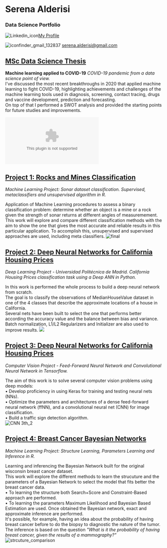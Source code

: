 # Serena Alderisi 
### Data Science Portfolio

![Linkedin_icon](https://user-images.githubusercontent.com/55877748/89290907-ddcf3880-d659-11ea-8baf-25e383c79811.png)[My Profile](https://www.linkedin.com/in/serenaalderisi/)

![iconfinder_gmail_132837](https://user-images.githubusercontent.com/55877748/89308762-ebdd8300-d672-11ea-99e3-5ba79d38f302.png) serena.alderisi@gmail.com

## [MSc Data Science Thesis](https://github.com/aserena7/MSc_Thesis)
**Machine learning applied to COVID-19**
*COVID-19 pandemic from a data science point of view.*  
I've discussed the most recent breakthroughs in 2020 that applied machine learning to fight COVID-19, highlighting achievements and challenges of the machine learning tools used in diagnosis, screening, contact tracing, drugs and vaccine development, prediction and forecasting.  
On top of that I performed a SWOT analysis and provided the starting points for future studies and improvements.

![COVI-19](https://github.com/aserena7/MSc_Thesis/files/5489018/Serena_Alderisi_TFM.pptx)


## [Project 1: Rocks and Mines Classification](https://github.com/aserena7/Rocks_Mines_Classification)
_Machine Learning Project: Sonar dataset classification. Supervised, metaclassifiers and unsupervised algorithm in R._

Application of Machine Learning procedures to assess a binary classification problem: determine whether an object is a mine or a rock given the strength of sonar returns at different angles of measuremement.  
 This work will explore and compare different classification methods with the aim to show the one that gives the most accurate and reliable results in this particular application.  To accomplish this, unsupervised and supervised approaches are used, including meta classifiers.
![final](https://user-images.githubusercontent.com/55877748/88174486-a9548900-cc24-11ea-86f2-380e513b97b2.JPG)


## [Project 2: Deep Neural Networks for California Housing Prices](https://github.com/aserena7/Deep_Neural_Network)
_Deep Learning Project - Universidad Politécnica de Madrid. California Housing Prices classification task using a Deep ANN in Python._

In this work is performed the whole process to build a deep neural network from scratch.  
The goal is to classify the observations of MedianHouseValue dataset in one of the 4 classes that describe the approximate locations of a house in California.   
 Several nets have been built to select the one that performs better according the accuracy value and the balance between bias and variance.    
Batch normalization, L1/L2 Regularizers and Initializer are also used to improve results. 
![](https://user-images.githubusercontent.com/55877748/88208293-4af1cf80-cc51-11ea-95be-f3725604c3e8.png)


## [Project 3: Deep Neural Networks for California Housing Prices](https://github.com/aserena7/Object_Recognition)
_Computer Vision Project - Feed-Forward Neural Network and Convolutional Neural Network in Tensorflow._

The aim of this work is to solve several computer vision problems using deep models:  
• Develop proficiency in using Keras for training and testing neural nets (NNs).  
• Optimize the parameters and architectures of a dense feed-forward neural network (ffNN), and a convolutional neural net (CNN) for image classification.  
• Build a traffic sign detection algorithm.  
![CNN 3th_2](https://user-images.githubusercontent.com/55877748/89284153-a3ac6980-d64e-11ea-93a9-f920c1c92724.png)

## [Project 4: Breast Cancer Bayesian Networks](https://github.com/aserena7/Bayesian_Networks_Breast_Cancer)
_Machine Learning Project: Structure Learning, Parameters Learning and Inference in R._

Learning and inferencing the Bayesian Network built for the original wisconsin breast cancer dataset.  
This work will explore the different methods to learn the strucuture and the parameters of a Bayesian Network to select the model that fits better the breast cancer data.  
• To learning the structure both Search+Score and Constraint-Based approach are performed.  
• To learning the parameters Maximum Likelihood and Bayesian Based Estimation are used. Once obtained the Bayesian network, exact and approximate inference are performed.  
It's possible, for example, having an idea about the probability of having breast cancer before to do the biopsy to diagnostic the nature of the tumor. The inference is based on the question *"What is it the probability of having breast cancer, given the results of a mammography?"*
![strcuture_comparison](https://user-images.githubusercontent.com/55877748/88183074-49181400-cc31-11ea-9730-4e4cb20bfb1d.png) 
